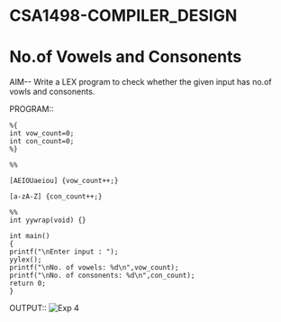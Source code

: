 # CSA1498-COMPILER_DESIGN

# No.of Vowels and Consonents
AIM-- Write a LEX program to check whether the given input has no.of vowls and consonents.

PROGRAM:: 
  
    %{
    int vow_count=0;
    int con_count=0;
    %}

    %%

    [AEIOUaeiou] {vow_count++;}

    [a-zA-Z] {con_count++;}

    %%
    int yywrap(void) {}
 
    int main()
    {
    printf("\nEnter input : ");
    yylex();
    printf("\nNo. of vowels: %d\n",vow_count);
    printf("\nNo. of consonents: %d\n",con_count);
    return 0;
    }

OUTPUT::
![Exp 4](https://github.com/user-attachments/assets/66ef88b3-882c-443f-ae2d-59e1a49f6049)

